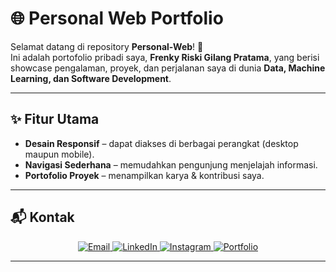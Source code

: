 # 🌐 Personal Web Portfolio

Selamat datang di repository **Personal-Web**! 🎉  
Ini adalah portofolio pribadi saya, **Frenky Riski Gilang Pratama**, yang berisi showcase pengalaman, proyek, dan perjalanan saya di dunia **Data, Machine Learning, dan Software Development**.

---

## ✨ Fitur Utama
- **Desain Responsif** – dapat diakses di berbagai perangkat (desktop maupun mobile).
- **Navigasi Sederhana** – memudahkan pengunjung menjelajah informasi.
- **Portofolio Proyek** – menampilkan karya & kontribusi saya.

---

## 📬 Kontak

<p align="center">
  <a href="mailto:frenkygilang@gmail.com" target="_blank">
    <img src="https://img.shields.io/badge/Email-D14836?style=for-the-badge&logo=gmail&logoColor=white" alt="Email">
  </a>
  <a href="https://www.linkedin.com/in/frenkyy" target="_blank">
    <img src="https://img.shields.io/badge/LinkedIn-0A66C2?style=for-the-badge&logo=linkedin&logoColor=white" alt="LinkedIn">
  </a>
  <a href="https://www.instagram.com/frenskuyy" target="_blank">
    <img src="https://img.shields.io/badge/Instagram-E4405F?style=for-the-badge&logo=instagram&logoColor=white" alt="Instagram">
  </a>
  <a href="https://frenskuy.github.io/Personal-Web/" target="_blank">
    <img src="https://img.shields.io/badge/Portfolio-000000?style=for-the-badge&logo=firefox&logoColor=white" alt="Portfolio">
  </a>
</p>

---
